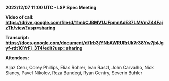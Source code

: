 **2022/12/07 11:00 UTC - LSP Spec Meeting**

**Video of call: https://drive.google.com/file/d/11mbCJBMVUJFpmnAdE37LMVmZ44FajzTh/view?usp=sharing**

**Transcript: https://docs.google.com/document/d/1rb3jYNbAWRURrUk7r38Yw7jblJgyf-rdt1CYrFj_3T4/edit?usp=sharing**


**Attendees:**

Aljaz Ceru, Corey Phillips, Elias Rohrer, Ivan Raszl, John Carvalho, Nick Slaney, Pavel Nikolov, Reza Bandegi, Ryan Gentry, Severin Buhler

